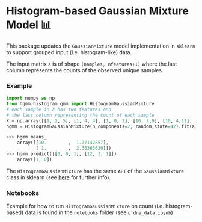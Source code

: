 # Histogram-based Gaussian Mixture Model 📊

This package updates the `GaussianMixture`  model implementation in `sklearn`  to support grouped input (i.e. histogram-like) data.

The input matrix `X` is of shape `(namples, nfeatures+1)` where the last column represents the counts of the observed unique samples.

### Example 

```python
import numpy as np
from hgmm.histogram_gmm import HistogramGaussianMixture
# each sample in X has two features and
# the last column representing the count of each sample 
X = np.array([[1, 2, 5], [1, 4, 4], [1, 0, 2], [10, 2,9], [10, 4,11], [10, 0,15]])
hgmm = HistogramGaussianMixture(n_components=2, random_state=42).fit(X)

>>> hgmm.means_
    array([[10.        ,  1.77142857],
           [ 1.        ,  2.36363636]])
>>> hgmm.predict([[0, 0, 1], [12, 3, 1]])
    array([1, 0])


```
The `HistogramGaussianMixture` has the same `API` of the `GaussianMixture` class in sklearn (see [here](https://scikit-learn.org/stable/modules/generated/sklearn.mixture.GaussianMixture.html) for further info).

### Notebooks

Example for how to run `HistogramGaussianMixture` on count (i.e. histogram-based) data is found in the `notebooks` folder (see `cfdna_data.ipynb`)